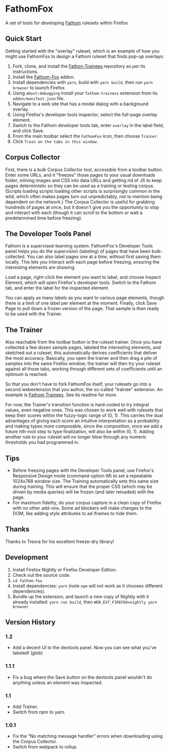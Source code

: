 # FathomFox

A set of tools for developing [Fathom](http://mozilla.github.io/fathom/)
rulesets within Firefox

## Quick Start

Getting started with the "overlay" ruleset, which is an example of how you
might use FathomFox to design a Fathom ruleset that finds pop-up overlays:

1. Fork, clone, and install the
   [Fathon-Trainees](https://github.com/mozilla/fathom-trainees/) repository as
   per its instructions.
2. Install the [Fathom-Fox](https://addons.mozilla.org/firefox/addon/fathomfox/)
   addon.
3. Install dependencies with `yarn`, build with `yarn build`, then run
   `yarn browser` to launch Firefox.
4. Using `about:debugging` install your `fathom-trainess` extension from its
   `addon/manifest.json` file.
5. Navigate to a web site that has a modal dialog with a background overlay.
6. Using Firefox's developer tools inspector, select the full-page overlay
   element.
7. Switch to the Fathom developer tools tab, enter `overlay` in the label
   field, and click Save.
8. From the main toolbar select the `FathomFox` icon, then choose `Trainer`.
9. Click `Train on the tabs in this window`.

## Corpus Collector

First, there is a bulk Corpus Collector tool, accessible from a toolbar button.
Enter some URLs, and it "freezes" those pages to your usual downloads folder,
inlining images and CSS into data URLs and getting rid of JS to keep pages
deterministic so they can be used as a training or testing corpus. (Scripts
loading scripts loading other scripts is surprisingly common in the wild, which
often makes pages turn out unpredictably, not to mention being dependent on the
network.) The Corpus Collector is useful for grabbing hundreds of pages at
once, but it doesn't give you the opportunity to stop and interact with each
(though it can scroll to the bottom or wait a predetermined time before
freezing).

## The Developer Tools Panel

Fathom is a supervised-learning system. FathomFox's Developer Tools panel helps
you do the supervision (labeling) of pages that have been bulk-collected. You
can also label pages one at a time, without first saving them locally. This
lets you interact with each page before freezing, ensuring the interesting
elements are showing.

Load a page, right-click the element you want to label, and choose Inspect
Element, which will open Firefox's developer tools. Switch to the Fathom tab,
and enter the label for the inspected element.

You can apply as many labels as you want to various page elements, though there
is a limit of one label per element at the moment. Finally, click Save Page to
pull down a frozen version of the page. That sample is then ready to be used
with the Trainer.

## The Trainer

Also reachable from the toolbar button is the ruleset trainer. Once you have
collected a few dozen sample pages, labeled the interesting elements, and
sketched out a ruleset, this automatically derives coefficients that deliver
the most accuracy. Basically, you open the trainer and then drag a pile of
samples into the same Firefox window; the trainer will then try your ruleset
against all those tabs, working through different sets of coefficients until an
optimum is reached.

So that you don't have to fork FathomFox itself, your rulesets go into a second
webextension that you author, the so-called "trainee" extension. An example is
[Fathom Trainees](https://github.com/mozilla/fathom-trainees). See its readme
for more.

For now, the Trainer's transition function is hard-coded to try integral
values, even negative ones. This was chosen to work well with rulesets that
keep their scores within the fuzzy-logic range of (0, 1). This carries the dual
advantages of giving each score an intuitive interpretation as a probability
and making types more composable, since the composition, once we add a future
nth-root step to type finalization, will also be within (0, 1). Adding another
rule to your ruleset will no longer blow through any numeric thresholds you had
programmed in.

## Tips

* Before freezing pages with the Developer Tools panel, use Firefox's
  Responsive Design mode (command-option-M) to set a repeatable 1024x768 window
  size. The Training automatically sets this same size during training. This
  will ensure that the proper CSS (which may be driven by media queries) will
  be frozen (and later reloaded) with the page.
* For maximum fidelity, do your corpus capture in a clean copy of Firefox with
  no other add-ons. Some ad blockers will make changes to the DOM, like adding
  style attributes to ad iframes to hide them.

## Thanks

Thanks to Treora for his excellent freeze-dry library!

## Development

1. Install Firefox Nightly or Firefox Developer Edition.
2. Check out the source code.
3. `cd fathom-fox`
4. Install dependencies: `yarn` (note `npm` will not work as it chooses
   different dependencies).
5. Bundle up the extension, and launch a new copy of Nightly with it already
   installed: `yarn run build`, then `WEB_EXT_FIREFOX=nightly yarn browser`

## Version History

### 1.2

* Add a decent UI to the devtools panel. Now you can see what you've labeled!
  (glob)

### 1.1.1

* Fix a bug where the Save button on the devtools panel wouldn't do anything
  unless an element was inspected.

### 1.1

* Add Trainer.
* Switch from npm to yarn.

### 1.0.1

* Fix the "No matching message handler" errors when downloading using the
  Corpus Collector.
* Switch from webpack to rollup.
